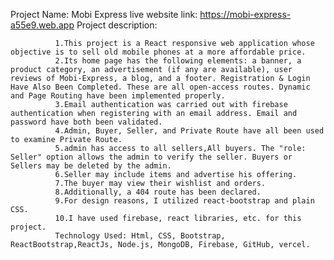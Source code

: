 Project Name: Mobi Express
live website link: https://mobi-express-a55e9.web.app
Project description:


              1.This project is a React responsive web application whose objective is to sell old mobile phones at a more affordable price.
              2.Its home page has the following elements: a banner, a product category, an advertisement (if any are available), user reviews of Mobi-Express, a blog, and a footer. Registration & Login Have Also Been Completed. These are all open-access routes. Dynamic and Page Routing have been implemented properly.
              3.Email authentication was carried out with firebase authentication when registering with an email address. Email and password have both been validated.
              4.Admin, Buyer, Seller, and Private Route have all been used to examine Private Route.
              5.admin has access to all sellers,All buyers. The "role: Seller" option allows the admin to verify the seller. Buyers or Sellers may be deleted by the admin.
              6.Seller may include items and advertise his offering.
              7.The buyer may view their wishlist and orders.
              8.Additionally, a 404 route has been declared.
              9.For design reasons, I utilized react-bootstrap and plain CSS.
              10.I have used firebase, react libraries, etc. for this project.
              Technology Used: Html, CSS, Bootstrap, ReactBootstrap,ReactJs, Node.js, MongoDB, Firebase, GitHub, vercel.
              